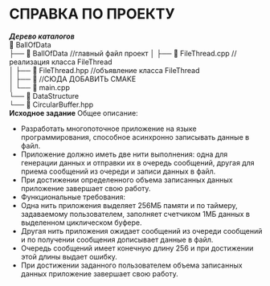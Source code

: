 # СПРАВКА ПО ПРОЕКТУ    
***Дерево каталогов***    
📁 BallOfData  
├── 📁 BallOfData  //главный файл проект
│   ├── 📄 FileThread.cpp //реализация класса FileThread      
│   ├── 📄 FileThread.hpp //объявление класса FileThread  
│   ├── 📄 //СЮДА ДОБАВИТЬ CMAKE      
│   └── 📄 main.cpp    
└──  📁 DataStructure    
     └──  📄 CircularBuffer.hpp    
**Исходное задание**
Общее описание:
 - Разработать многопоточное приложение на языке программирования, способное асинхронно записывать данные в файл.  
 - Приложение должно иметь две нити выполнения: одна для генерации данных и отправки их в очередь сообщений, другая для приема сообщений из очереди и записи данных в файл.  
 - При достижении определенного объема записанных данных приложение завершает свою работу.  
 - Функциональные требования:  
 - Одна нить приложения выделяет 256МБ памяти и по таймеру, задаваемому пользователем, заполняет счетчиком 1МБ данных в выделенном циклическом буфере.  
 - Другая нить приложения ожидает сообщений из очереди сообщений и по получении сообщения дописывает данные в файл.  
 - Очередь сообщений имеет конечную длину 256 и при достижении этой длины выдает ошибку.  
 - При достижении заданного пользователем объема записанных данных приложение завершает свою работу.
